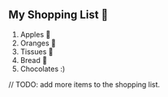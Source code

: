 ## My Shopping List 🛒

1. Apples 🍎
2. Oranges 🍊
3. Tissues 🚽
4. Bread 🍞
5. Chocolates :)


// TODO: add more items to the shopping list.
